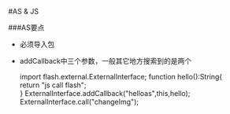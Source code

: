 #AS & JS

###AS要点

+ 必须导入包
+ addCallback中三个参数，一般其它地方搜索到的是两个

	import flash.external.ExternalInterface;
	function hello():String{  
	    return "js call flash";  
	} 
	ExternalInterface.addCallback("helloas",this,hello);
	ExternalInterface.call("changeImg");

